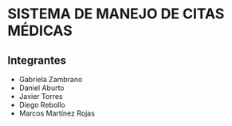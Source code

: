 # SISTEMA DE MANEJO DE CITAS MÉDICAS

## Integrantes

* Gabriela Zambrano
* Daniel Aburto
* Javier Torres
* Diego Rebollo
* Marcos Martínez Rojas